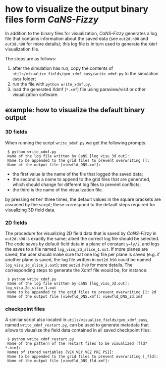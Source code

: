 # how to visualize the output binary files form *CaNS-Fizzy*

In addition to the binary files for visualization, *CaNS-Fizzy* generates a log file that contains information about the saved data (see `out2d.h90` and `out3d.h90` for more details); this log file is in turn used to generate the `Xdmf` visualization file.

The steps are as follows:

1. after the simulation has run, copy the contents of `utils/visualize_fields/gen_xdmf_easy/write_xdmf.py` to the simulation `data` folder;
2. run the file with `python write_xdmf.py`.
3. load the generated Xdmf (`*.xmf`) file using paraview/visit or other visualization software.

## example: how to visualize the default binary output

### 3D fields

When running the script `write_xdmf.py` we get the following prompts:

~~~
 $ python write_xdmf.py
 Name of the log file written by CaNS [log_visu_3d.out]:
 Name to be appended to the grid files to prevent overwriting []:
 Name of the output file [viewfld_DNS.xmf]:
~~~

* the first value is the name of the file that logged the saved data;
* the second is a name to append to the grid files that are generated, which should change for different log files to prevent conflicts;
* the third is the name of the visualization file.

by pressing <kbd>enter</kbd> three times, the default values in the square brackets are assumed by the script; these correspond to the default steps required for visualizing 3D field data.

### 2D fields

The procedure for visualizing 2D field data that is saved by *CaNS-Fizzy* in `out2d.h90` is exactly the same; albeit the correct log file should be selected. The code saves by default field data in a plane of constant `y=ly/2`, and logs the saves to a file named `log_visu_2d_slice_1.out`. If more planes are saved, the user should make sure that one log file per plane is saved (e.g. if another plane is saved, the log file written in `out2d.h90` could be named `log_visu_2d_slice_2.out`); see `out2d.h90` for more details. The corresponding steps to generate the Xdmf file would be, for instance:

~~~
 $ python write_xdmf.py
 Name of the log file written by CaNS [log_visu_3d.out]: log_visu_2d_slice_1.out
 Name to be appended to the grid files to prevent overwriting []: 2d
 Name of the output file [viewfld_DNS.xmf]: viewfld_DNS_2d.xmf
~~~

### checkpoint files

A similar script also located in `utils/visualize_fields/gen_xdmf_easy`, named `write_xdmf_restart.py`, can be used to generate metadata that allows to visualize the field data contained in all saved checkpoint files:

~~~
 $ python write_xdmf_restart.py
 Name of the pattern of the restart files to be visualized [fld?*.bin]:
 Names of stored variables [VEX VEY VEZ PRE PSI]:
 Name to be appended to the grid files to prevent overwriting [_fld]:
 Name of the output file [viewfld_DNS_fld.xmf]:
~~~
